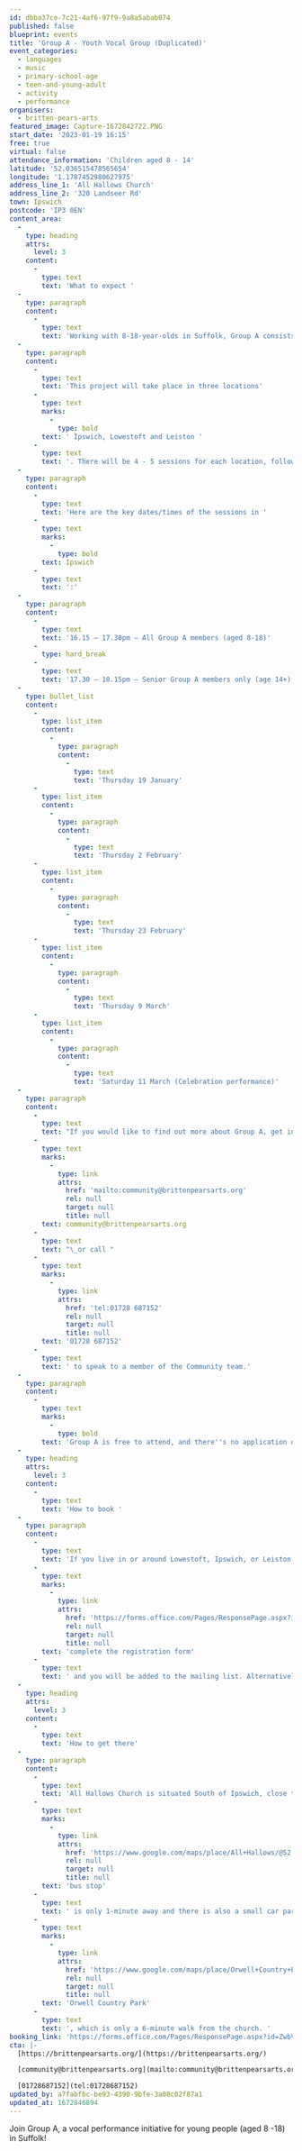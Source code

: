 ```yaml
---
id: dbba37ce-7c21-4af6-97f9-9a8a5abab074
published: false
blueprint: events
title: 'Group A - Youth Vocal Group (Duplicated)'
event_categories:
  - languages
  - music
  - primary-school-age
  - teen-and-young-adult
  - activity
  - performance
organisers:
  - britten-pears-arts
featured_image: Capture-1672842722.PNG
start_date: '2023-01-19 16:15'
free: true
virtual: false
attendance_information: 'Children aged 8 - 14'
latitude: '52.036515478565654'
longitude: '1.1787452980627975'
address_line_1: 'All Hallows Church'
address_line_2: '320 Landseer Rd'
town: Ipswich
postcode: 'IP3 0EN'
content_area:
  -
    type: heading
    attrs:
      level: 3
    content:
      -
        type: text
        text: 'What to expect '
  -
    type: paragraph
    content:
      -
        type: text
        text: 'Working with 8-18-year-olds in Suffolk, Group A consists of vocal performance groups that rehearse and perform throughout the year. The project gives young people opportunities to work with a wide variety of professional musicians and artists, explore a breadth of musical genres and take part in exciting and creative performances, locally and nationally. The work aims to help build positive community links and raise aspirations for young people.'
  -
    type: paragraph
    content:
      -
        type: text
        text: 'This project will take place in three locations'
      -
        type: text
        marks:
          -
            type: bold
        text: ' Ipswich, Lowestoft and Leiston '
      -
        type: text
        text: '. There will be 4 - 5 sessions for each location, followed up with a Celebration performance at Snape Maltings Concert Hall on Saturday 11 March.'
  -
    type: paragraph
    content:
      -
        type: text
        text: 'Here are the key dates/times of the sessions in '
      -
        type: text
        marks:
          -
            type: bold
        text: Ipswich
      -
        type: text
        text: ':'
  -
    type: paragraph
    content:
      -
        type: text
        text: '16.15 – 17.30pm – All Group A members (aged 8-18)'
      -
        type: hard_break
      -
        type: text
        text: '17.30 – 18.15pm – Senior Group A members only (age 14+)'
  -
    type: bullet_list
    content:
      -
        type: list_item
        content:
          -
            type: paragraph
            content:
              -
                type: text
                text: 'Thursday 19 January'
      -
        type: list_item
        content:
          -
            type: paragraph
            content:
              -
                type: text
                text: 'Thursday 2 February'
      -
        type: list_item
        content:
          -
            type: paragraph
            content:
              -
                type: text
                text: 'Thursday 23 February'
      -
        type: list_item
        content:
          -
            type: paragraph
            content:
              -
                type: text
                text: 'Thursday 9 March'
      -
        type: list_item
        content:
          -
            type: paragraph
            content:
              -
                type: text
                text: 'Saturday 11 March (Celebration performance)'
  -
    type: paragraph
    content:
      -
        type: text
        text: "If you would like to find out more about Group A, get in touch at\_"
      -
        type: text
        marks:
          -
            type: link
            attrs:
              href: 'mailto:community@brittenpearsarts.org'
              rel: null
              target: null
              title: null
        text: community@brittenpearsarts.org
      -
        type: text
        text: "\_or call "
      -
        type: text
        marks:
          -
            type: link
            attrs:
              href: 'tel:01728 687152'
              rel: null
              target: null
              title: null
        text: '01728 687152'
      -
        type: text
        text: ' to speak to a member of the Community team.'
  -
    type: paragraph
    content:
      -
        type: text
        marks:
          -
            type: bold
        text: 'Group A is free to attend, and there''s no application or audition process. New members are always welcome!'
  -
    type: heading
    attrs:
      level: 3
    content:
      -
        type: text
        text: 'How to book '
  -
    type: paragraph
    content:
      -
        type: text
        text: 'If you live in or around Lowestoft, Ipswich, or Leiston and would like to register for Group A, '
      -
        type: text
        marks:
          -
            type: link
            attrs:
              href: 'https://forms.office.com/Pages/ResponsePage.aspx?id=ZwbVcF29fUWihMBpJmH1vDiyLdXvLXlIt9ctjhxLUWFUQVlBUU5JNTk0Rlo2NkdMU1QyMlMyUjZOMSQlQCN0PWcu'
              rel: null
              target: null
              title: null
        text: 'complete the registration form'
      -
        type: text
        text: ' and you will be added to the mailing list. Alternatively, just show up to a Group A session (see dates and times above) and resister on the day.'
  -
    type: heading
    attrs:
      level: 3
    content:
      -
        type: text
        text: 'How to get there'
  -
    type: paragraph
    content:
      -
        type: text
        text: 'All Hallows Church is situated South of Ipswich, close to the Landseer Park. The nearest '
      -
        type: text
        marks:
          -
            type: link
            attrs:
              href: 'https://www.google.com/maps/place/All+Hallows/@52.036179,1.1793688,19z/data=!3m1!4b1!4m23!1m17!4m16!1m6!1m2!1s0x47d9a02c9c0f031b:0xd7722792c8ce2872!2sButtermarket+Centre,+Ipswich!2m2!1d1.1536102!2d52.0570759!1m6!1m2!1s0x47d99fecaeefc1df:0xf76d090de806eabb!2sAll+Hallows+Church,+320+Landseer+Rd,+Ipswich+IP3+0EN!2m2!1d1.1787453!2d52.0363505!3e3!5i1!3m4!1s0x47d99feb500a8bcf:0x8f707b1c4c06ed13!8m2!3d52.036179!4d1.179916'
              rel: null
              target: null
              title: null
        text: 'bus stop'
      -
        type: text
        text: ' is only 1-minute away and there is also a small car park on the grounds of the church. Alternatively, you can park at the '
      -
        type: text
        marks:
          -
            type: link
            attrs:
              href: 'https://www.google.com/maps/place/Orwell+Country+Park/@52.0333149,1.174428,20z/data=!4m22!1m16!4m15!1m6!1m2!1s0x47d99fecaeefc1df:0xf76d090de806eabb!2sAll+Hallows+Church,+Landseer+Road,+Ipswich!2m2!1d1.1787453!2d52.0363505!1m6!1m2!1s0x47d99fed96a18193:0x609f44a7e167513!2sOrwell+Country+Park,+Gainsborough+Ln,+Ipswich+IP3+0ER!2m2!1d1.1742251!2d52.0332711!3e3!3m4!1s0x47d99fed96a18193:0x609f44a7e167513!8m2!3d52.0332711!4d1.1742251'
              rel: null
              target: null
              title: null
        text: 'Orwell Country Park'
      -
        type: text
        text: ', which is only a 6-minute walk from the church. '
booking_link: 'https://forms.office.com/Pages/ResponsePage.aspx?id=ZwbVcF29fUWihMBpJmH1vDiyLdXvLXlIt9ctjhxLUWFUQVlBUU5JNTk0Rlo2NkdMU1QyMlMyUjZOMSQlQCN0PWcu'
cta: |-
  [https://brittenpearsarts.org/](https://brittenpearsarts.org/)

  [community@brittenpearsarts.org](mailto:community@brittenpearsarts.org)

  [01728687152](tel:01728687152)
updated_by: a7fabfbc-be93-4390-9bfe-3a08c02f87a1
updated_at: 1672846894
---
```

Join Group A, a vocal performance initiative for young people (aged 8 -18) in Suffolk!